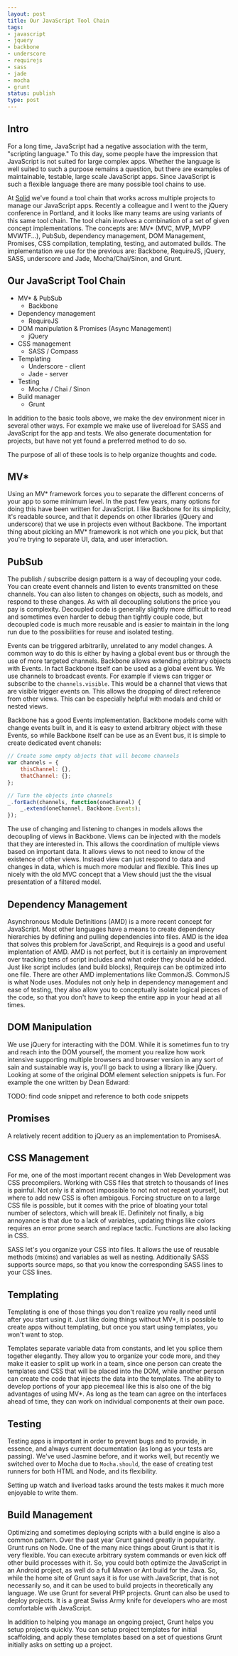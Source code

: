 ```yaml
---
layout: post
title: Our JavaScript Tool Chain
tags:
- javascript
- jquery
- backbone
- underscore
- requirejs
- sass
- jade
- mocha
- grunt
status: publish
type: post
---
```


## Intro

For a long time, JavaScript had a negative association with the term, "scripting language."
To this day, some people have the impression that JavaScript is not suited for large
complex apps. Whether the language is well suited to such a purpose remains a question, but
there are examples of maintainable, testable, large scale JavaScript apps. Since JavaScript
is such a flexible language there are many possible tool chains to use.

At [Solid](http://www.thinksolid.com) we've found a tool chain that works across multiple projects to manage our JavaScript
apps. Recently a colleague and I went to the jQuery conference in Portland, and it looks
like many teams are using variants of this same tool chain. The tool chain involves a combination
of a set of given concept implementations. The concepts are: MV* (MVC, MVP, MVPP
MVWTF...), PubSub, dependency management, DOM Management, Promises, CSS compilation, templating, testing, and automated builds.
The implementation we use for the previous are: Backbone, RequireJS, jQuery, SASS, underscore and Jade,
Mocha/Chai/Sinon, and Grunt.

## Our JavaScript Tool Chain

* MV* & PubSub
    * Backbone
* Dependency management
    * RequireJS
* DOM manipulation & Promises (Async Management)
    * jQuery
* CSS management
    * SASS / Compass
* Templating
    * Underscore - client
    * Jade - server
* Testing
    * Mocha / Chai / Sinon
* Build manager
    * Grunt

In addition to the basic tools above, we make the dev environment nicer in several other ways.
For example we make use of livereload for SASS and JavaScript for the app and tests. We also
generate documentation for projects, but have not yet found a preferred method to do so.

The purpose of all of these tools is to help organize thoughts and code.

## MV*

Using an MV* framework forces you to separate the different concerns of your app to
some minimum level. In the past few years, many options for doing this have been written for
JavaScript. I like Backbone for its simplicity, it's readable source, and that it depends
on other libraries (jQuery and underscore) that we use in projects even without
Backbone. The important thing about picking an MV* framework is not which one you pick,
but that you're trying to separate UI, data, and user interaction.

## PubSub

The publish / subscribe design pattern is a way of decoupling your code. You can create event
channels and listen to events transmitted on these channels. You can also listen to changes
on objects, such as models, and respond to these changes. As with all decoupling solutions
the price you pay is complexity. Decoupled code is generally slightly more difficult to
read and sometimes even harder to debug than tightly couple code, but decoupled code is much
more reusable and is easier to maintain in the long run due to the possibilities for reuse
and isolated testing.

Events can be triggered arbitrarily, unrelated to any model changes. A common way to
 do this is either by having a global event bus or through the use of more targeted channels.
 Backbone allows extending arbitrary objects with Events. In fact Backbone itself can be
 used as a global event bus. We use channels to broadcast events. For example if views can
 trigger or subscribe to the `channels.visible`. This would be a channel that views that are
 visible trigger events on. This allows the dropping of direct reference from other views.
 This can be especially helpful with modals and child or nested views.

Backbone has a good Events implementation. Backbone models come with
change events built in, and it is easy to extend arbitrary object with these Events, so
while Backbone itself can be use as an Event bus, it is simple to create dedicated event
chanels:

```javascript
// Create some empty objects that will become channels
var channels = {
    thisChannel: {},
    thatChannel: {};
};

// Turn the objects into channels
_.forEach(channels, function(oneChannel) {
    _.extend(oneChannel, Backbone.Events);
});
```

The use of changing and listening to changes in models
allows the decoupling of views in Backbone. Views can be injected with the models that they
 are interested in. This allows the coordination of multiple views based on important data.
 It allows views to not need to know of the existence of other views. Instead view can just
 respond to data and changes in data, which is much more modular and flexible. This lines
 up nicely with the old MVC concept that a View should just the the visual presentation of
 a filtered model.

## Dependency Management

Asynchronous Module Definitions (AMD) is a more recent concept for JavaScript. Most other
languages have a means to create dependency hierarchies by defining and pulling
dependencies into files. AMD is the idea that solves this problem for JavaScript, and
Requirejs is a good and useful implentation of AMD. AMD is not perfect, but it is certainly
an improvement over tracking tens of script includes and what order they should be added.
Just like script includes (and build blocks), Requirejs can be optimized into one file.
There are other AMD implementations like CommonJS. CommonJS is what Node uses.
Modules not only help in dependency management and ease of testing, they also allow you to
conceptually isolate logical pieces of the code, so that you don't have to keep the entire
app in your head at all times.

## DOM Manipulation

We use jQuery for interacting with the DOM. While it is sometimes fun to try and reach into
the DOM yourself, the moment you realize how work intensive supporting multiple browsers and
browser version in any sort of sain and sustainable way is, you'll go back to using a library
like jQuery. Looking at some of the original DOM element selection snippets is fun. For example
the one written by Dean Edward:

TODO: find code snippet and reference to both code snippets

## Promises

A relatively recent addition to jQuery as an implementation to PromisesA.

## CSS Management

For me, one of the most important recent changes in Web Development was CSS precompilers.
Working with CSS files that stretch to thousands of lines is painful. Not only is it almost
impossible to not not not repeat yourself, but where to add new CSS is often ambigous. Forcing
structure on to a large CSS file is possible, but it comes with the price of bloating your
total number of selectors, which will break IE. Definitely not finally, a big annoyance is that due
to a lack of variables, updating things like colors requires an error prone search and
replace tactic. Functions are also lacking in CSS.

SASS let's you organize your CSS into files. It allows the use of reusable methods (mixins)
and variables as well as nesting. Additionally SASS supports source maps, so that you know the corresponding
SASS lines to your CSS lines.

## Templating

Templating is one of those things you don't realize you really need until after you start
using it. Just like doing things without MV*, it is possible to create apps without templating,
but once you start using templates, you won't want to stop.

Templates separate variable
data from constants, and let you splice them together elegantly. They allow you to organize
your code
more, and they make it easier to split up work in a team, since one person can create
the templates and CSS that will be placed into the DOM, while another person can create the
code that
injects the data into the templates. The ability to develop portions of your app piecemeal
like this is also one of the big advantages of using MV*. As long as the team can agree
on the interfaces ahead of time, they can work on individual components at their own pace.

## Testing

Testing apps is important in order to prevent bugs and to provide, in essence, and always
current documentation (as long as your tests are passing). We've used Jasmine before, and
it works well, but recently we switched over to Mocha due to `Mocha.should`, the ease of
creating test runners for both HTML and Node, and its flexibility.

Setting up watch and liverload tasks around the tests makes it much more enjoyable to write
them.

## Build Management

Optimizing and sometimes deploying scripts with a build engine is also a common pattern.
Over the past year Grunt gained greatly in popularity. Grunt runs on Node. One of the many
nice things about Grunt is that it is
very flexible. You can
execute arbitrary system commands or even kick off other build processes with it. So, you
could both optimize the JavaScript in an Android project, as well do a full Maven or Ant
build for the Java. So, while the home site of Grunt says it is for use with JavaScript,
that is not necessarily so, and it can be used to build projects in theoretically any
language. We use Grunt for several PHP projects. Grunt can also be used to deploy projects.
It is a great Swiss Army knife for developers who are most comfortable with JavaScript.

In addition to helping you manage an ongoing project, Grunt helps you setup projects quickly.
You can setup project templates for initial scaffolding, and apply these templates based
on a set of questions Grunt initially asks on setting up a project.
